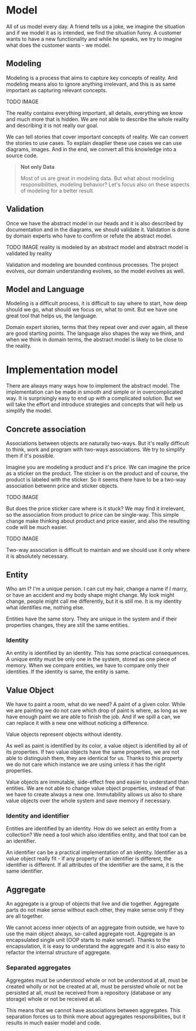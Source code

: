 # Model

All of us model every day.
A friend tells us a joke, we imagine the situation and if we model it as is intended, we find the situation funny.
A customer wants to have a new functionality and while he speaks, we try to imagine what does the customer wants - we model.

## Modeling

Modeling is a process that aims to capture key concepts of reality.
And modeling means also to ignore anything irrelevant, and this is as same important as capturing relevant concepts.

TODO IMAGE

The reality contains everything important, all details, everything we know and much more that is hidden.
We are not able to describe the whole reality and describing it is not really our goal.

We can tell stories that cover important concepts of reality.
We can convert the stories to use cases.
To explain deaplier these use cases we can use diagrams, images.
And in the end, we convert all this knowledge into a source code.

> **Not only Data**
> 
> Most of us are great in modeling data. But what about modeling responsibilities, modeling behavior? Let's focus also on these aspects of modeling for a better result.

## Validation

Once we have the abstract model in our heads and it is also described by documentation and in the diagrams, we should validate it.
Validation is done by domain experts who have to confirm or refute the abstract model.

TODO IMAGE reality is modeled by an abstract model and abstract model is validated by reality

Validation and modeling are bounded continous processes.
The project evolves, our domain understanding evolves, so the model evolves as well.

## Model and Language

Modeling is a difficult process, it is difficult to say where to start, how deep should we go, what should we focus on, what to omit.
But we have one great tool that helps us, the language.

Domain expert stories, terms that they repeat over and over again, all these are good starting points.
The language also shapes the way we think, and when we think in domain terms, the abstract model is likely to be close to the reality.

# Implementation model

There are always many ways how to implement the abstract model.
The implementation can be made in smooth and simple or in overcomplicated way. It is surprisingly easy to end up with a complicated solution.
But we will take the effort and introduce strategies and concepts that will help us simplify the model.

## Concrete association

Associations between objects are naturally two-ways. But it's really difficult to think, work and program with two-ways associations. We try to simplify them if it's possible.

Imagine you are modeling a product and it's price. We can imagine the price as a sticker on the product. The sticker is on the product and of course, the product is labeled with the sticker. So it seems there have to be a two-way association betwenn price and sticker objects.

TODO IMAGE

But does the price sticker care where is it stuck? We may find it irrelevant, so the association from product to price can be single-way. This simple change make thinking about product and price easier, and also the resulting code will be much easier.

TODO IMAGE

Two-way association is difficult to maintain and we should use it only where it is absolutely necessary.

## Entity

Who am I? I'm a unique person.
I can cut my hair, change a name if I marry, or have an accident and my body shape might change.
My look might change, people might call me differently, but it is still me.
It is my identity what identifies me, nothing else.

Entities have the same story.
They are unique in the system and if their properties changes, they are still the same entities.

### Identity

An entity is identified by an identity.
This has some practical consequences.
A unique entity must be only one in the system, stored as one piece of memory.
When we compare entities, we have to compare only their identities.
If the identity is same, the entity is same.

## Value Object

We have to paint a room, what do we need?
A paint of a given color.
While we are painting we do not care which drop of paint is where, as long as we have enough paint we are able to finish the job.
And if we spill a can, we can replace it with a new one without noticing a difference.

Value objects represent objects without identity.

As well as paint is identified by its color, a value object is identified by all of its properties.
If two value objects have the same properties, we are not able to distinguish them, they are identical for us.
Thanks to this property we do not care which instance we are using unless it has the right properties.

Value objects are immutable, side-effect free and easier to understand than entities.
We are not able to change value object properties, instead of that we have to create always a new one.
Immutability allows us also to share value objects over the whole system and save memory if necessary.

### Identity and identifier

Entities are identified by an identity.
How do we select an entity from a collection?
We need a tool which also identifies entity, and that tool can be an identifier.

An identifier can be a practical implementation of an identity.
Identifier as a value object really fit - if any property of an identifier is different, the identifier is different.
If all attributes of the identifier are the same, it is the same identifier.

## Aggregate

An aggregate is a group of objects that live and die together.
Aggregate parts do not make sense without each other, they make sense only if they are all together.

We cannot access inner objects of an aggregate from outside, we have to use the main object always, so-called aggregate root.
Aggregate is an encapsulated single unit (OOP starts to make sense!).
Thanks to the encapsulation, it is easy to understand the aggregate and it is also easy to refactor the internal structure of aggregate.

### Separated aggregates

Aggregates must be understood whole or not be understood at all, must be created wholly or not be created at all, must be persisted whole or not be persisted at all, must be received from a repository (database or any storage) whole or not be received at all.

This means that we cannot have associations between aggregates.
This separation forces us to think more about aggregates responsibilities, but it results in much easier model and code.
